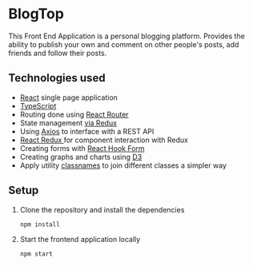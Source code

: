 # BlogTop

This Front End Application is a personal blogging platform. Provides the ability to publish your own and comment 
on other people's posts, add friends and follow their posts.

## Technologies used
<ul>
  <li><a href="https://react.dev"> React</a> single page application</li>
  <li><a href="https://www.typescriptlang.org">TypeScript<a/></li>
  <li>Routing done using <a href="https://reacttraining.com/react-router/web/guides/philosophy)https://reacttraining.com/react-router/web/guides/philosophy">React Router</a></li>
  <li>State management <a href="https://redux.js.org">via Redux</a></li>
  <li>Using <a href="https://axios-http.com">Axios</a> to interface with a REST API</li>
  <li><a href="https://react-redux.js.org">React Redux </a>for component interaction with Redux</li>
  <li>Creating forms with <a href="https://react-hook-form.com">React Hook Form</a></li>
  <li>Creating graphs and charts using <a href="https://d3js.org">D3</a></li>
  <li>Apply utility <a href="https://www.npmjs.com/package/classnames">classnames</a> to join different classes a simpler way</li>
</ul>

## Setup
<ol>
<li>Clone the repository and install the dependencies</li>

  `npm install`

<li>Start the frontend application locally</li>

`npm start`

</ol>
